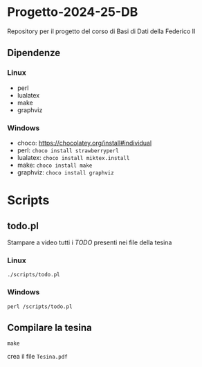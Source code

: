 # Progetto-2024-25-DB
Repository per il progetto del corso di Basi di Dati della Federico II

## Dipendenze
### Linux
- perl
- lualatex
- make
- graphviz

### Windows
- choco: https://chocolatey.org/install#individual
- perl: `choco install strawberryperl`
- lualatex: `choco install miktex.install`
- make: `choco install make`
- graphviz: `choco install graphviz`

# Scripts
## todo.pl
Stampare a video tutti i *TODO* presenti nei file della tesina
### Linux
```shell
./scripts/todo.pl
```
### Windows
```shell
perl /scripts/todo.pl
```

## Compilare la tesina
```shell
make
```
crea il file `Tesina.pdf`